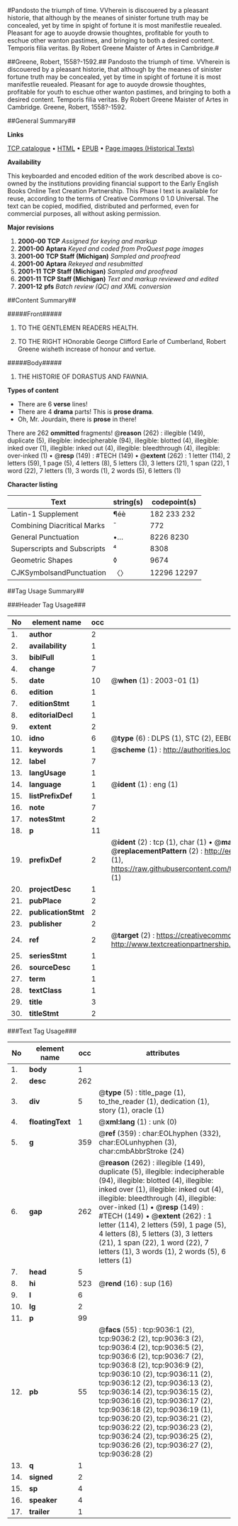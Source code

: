 #Pandosto the triumph of time. VVherein is discouered by a pleasant historie, that although by the meanes of sinister fortune truth may be concealed, yet by time in spight of fortune it is most manifestlie reuealed. Pleasant for age to auoyde drowsie thoughtes, profitable for youth to eschue other wanton pastimes, and bringing to both a desired content. Temporis filia veritas. By Robert Greene Maister of Artes in Cambridge.#

##Greene, Robert, 1558?-1592.##
Pandosto the triumph of time. VVherein is discouered by a pleasant historie, that although by the meanes of sinister fortune truth may be concealed, yet by time in spight of fortune it is most manifestlie reuealed. Pleasant for age to auoyde drowsie thoughtes, profitable for youth to eschue other wanton pastimes, and bringing to both a desired content. Temporis filia veritas. By Robert Greene Maister of Artes in Cambridge.
Greene, Robert, 1558?-1592.

##General Summary##

**Links**

[TCP catalogue](http://www.ota.ox.ac.uk/tcp/)  • 
[HTML](http://tei.it.ox.ac.uk/tcp/Texts-HTML/free/A02/A02143.html)  • 
[EPUB](http://tei.it.ox.ac.uk/tcp/Texts-EPUB/free/A02/A02143.epub) • 
[Page images (Historical Texts)](https://data.historicaltexts.jisc.ac.uk/view?pubId=eebo-99844244e&pageId=eebo-99844244e-9036-1)

**Availability**

This keyboarded and encoded edition of the
	       work described above is co-owned by the institutions
	       providing financial support to the Early English Books
	       Online Text Creation Partnership. This Phase I text is
	       available for reuse, according to the terms of Creative
	       Commons 0 1.0 Universal. The text can be copied,
	       modified, distributed and performed, even for
	       commercial purposes, all without asking permission.

**Major revisions**

1. __2000-00__ __TCP__ *Assigned for keying and markup*
1. __2001-00__ __Aptara__ *Keyed and coded from ProQuest page images*
1. __2001-00__ __TCP Staff (Michigan)__ *Sampled and proofread*
1. __2001-00__ __Aptara__ *Rekeyed and resubmitted*
1. __2001-11__ __TCP Staff (Michigan)__ *Sampled and proofread*
1. __2001-11__ __TCP Staff (Michigan)__ *Text and markup reviewed and edited*
1. __2001-12__ __pfs__ *Batch review (QC) and XML conversion*

##Content Summary##

#####Front#####

1. TO THE GENTLEMEN READERS
HEALTH.

1. TO THE RIGHT HOnorable
George Clifford Earle of Cumberland,
Robert Greene wisheth increase
of honour and vertue.

#####Body#####

1. THE HISTORIE OF
DORASTUS AND
FAWNIA.

**Types of content**

  * There are 6 **verse** lines!
  * There are 4 **drama** parts! This is **prose drama**.
  * Oh, Mr. Jourdain, there is **prose** in there!

There are 262 **ommitted** fragments! 
 @__reason__ (262) : illegible (149), duplicate (5), illegible: indecipherable (94), illegible: blotted (4), illegible: inked over (1), illegible: inked out (4), illegible: bleedthrough (4), illegible: over-inked (1)  •  @__resp__ (149) : #TECH (149)  •  @__extent__ (262) : 1 letter (114), 2 letters (59), 1 page (5), 4 letters (8), 5 letters (3), 3 letters (21), 1 span (22), 1 word (22), 7 letters (1), 3 words (1), 2 words (5), 6 letters (1)

**Character listing**


|Text|string(s)|codepoint(s)|
|---|---|---|
|Latin-1 Supplement|¶éè|182 233 232|
|Combining             Diacritical Marks|̄|772|
|General Punctuation|•…|8226 8230|
|Superscripts             and Subscripts|⁴|8308|
|Geometric Shapes|◊|9674|
|CJKSymbolsandPunctuation|〈〉|12296 12297|

##Tag Usage Summary##

###Header Tag Usage###

|No|element name|occ|attributes|
|---|---|---|---|
|1.|__author__|2||
|2.|__availability__|1||
|3.|__biblFull__|1||
|4.|__change__|7||
|5.|__date__|10| @__when__ (1) : 2003-01 (1)|
|6.|__edition__|1||
|7.|__editionStmt__|1||
|8.|__editorialDecl__|1||
|9.|__extent__|2||
|10.|__idno__|6| @__type__ (6) : DLPS (1), STC (2), EEBO-CITATION (1), PROQUEST (1), VID (1)|
|11.|__keywords__|1| @__scheme__ (1) : http://authorities.loc.gov/ (1)|
|12.|__label__|7||
|13.|__langUsage__|1||
|14.|__language__|1| @__ident__ (1) : eng (1)|
|15.|__listPrefixDef__|1||
|16.|__note__|7||
|17.|__notesStmt__|2||
|18.|__p__|11||
|19.|__prefixDef__|2| @__ident__ (2) : tcp (1), char (1)  •  @__matchPattern__ (2) : ([0-9\-]+):([0-9IVX]+) (1), (.+) (1)  •  @__replacementPattern__ (2) : http://eebo.chadwyck.com/downloadtiff?vid=$1&page=$2 (1), https://raw.githubusercontent.com/textcreationpartnership/Texts/master/tcpchars.xml#$1 (1)|
|20.|__projectDesc__|1||
|21.|__pubPlace__|2||
|22.|__publicationStmt__|2||
|23.|__publisher__|2||
|24.|__ref__|2| @__target__ (2) : https://creativecommons.org/publicdomain/zero/1.0/ (1), http://www.textcreationpartnership.org/docs/. (1)|
|25.|__seriesStmt__|1||
|26.|__sourceDesc__|1||
|27.|__term__|1||
|28.|__textClass__|1||
|29.|__title__|3||
|30.|__titleStmt__|2||


###Text Tag Usage###

|No|element name|occ|attributes|
|---|---|---|---|
|1.|__body__|1||
|2.|__desc__|262||
|3.|__div__|5| @__type__ (5) : title_page (1), to_the_reader (1), dedication (1), story (1), oracle (1)|
|4.|__floatingText__|1| @__xml:lang__ (1) : unk (0)|
|5.|__g__|359| @__ref__ (359) : char:EOLhyphen (332), char:EOLunhyphen (3), char:cmbAbbrStroke (24)|
|6.|__gap__|262| @__reason__ (262) : illegible (149), duplicate (5), illegible: indecipherable (94), illegible: blotted (4), illegible: inked over (1), illegible: inked out (4), illegible: bleedthrough (4), illegible: over-inked (1)  •  @__resp__ (149) : #TECH (149)  •  @__extent__ (262) : 1 letter (114), 2 letters (59), 1 page (5), 4 letters (8), 5 letters (3), 3 letters (21), 1 span (22), 1 word (22), 7 letters (1), 3 words (1), 2 words (5), 6 letters (1)|
|7.|__head__|5||
|8.|__hi__|523| @__rend__ (16) : sup (16)|
|9.|__l__|6||
|10.|__lg__|2||
|11.|__p__|99||
|12.|__pb__|55| @__facs__ (55) : tcp:9036:1 (2), tcp:9036:2 (2), tcp:9036:3 (2), tcp:9036:4 (2), tcp:9036:5 (2), tcp:9036:6 (2), tcp:9036:7 (2), tcp:9036:8 (2), tcp:9036:9 (2), tcp:9036:10 (2), tcp:9036:11 (2), tcp:9036:12 (2), tcp:9036:13 (2), tcp:9036:14 (2), tcp:9036:15 (2), tcp:9036:16 (2), tcp:9036:17 (2), tcp:9036:18 (2), tcp:9036:19 (1), tcp:9036:20 (2), tcp:9036:21 (2), tcp:9036:22 (2), tcp:9036:23 (2), tcp:9036:24 (2), tcp:9036:25 (2), tcp:9036:26 (2), tcp:9036:27 (2), tcp:9036:28 (2)|
|13.|__q__|1||
|14.|__signed__|2||
|15.|__sp__|4||
|16.|__speaker__|4||
|17.|__trailer__|1||
